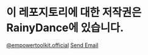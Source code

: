 # 이 레포지토리에 대한 저작권은 RainyDance에 있습니다.  

<a href="https://www.instagram.com/empowertoolkit.official/" class="whiteT mid mont tacen"><i class="fa-brands fa-instagram"></i> @empowertoolkit.official</a>
<a href="mailto:rainydance.official@gmail.com" class="whiteT mid mont tacen" target="_blank"><i class="far fa-envelope"></i> Send Email</a>
